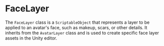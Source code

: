 # FaceLayer

The `FaceLayer` class is a `ScriptableObject` that represents a layer to be applied to an avatar's face, such as makeup, scars, or other details. It inherits from the `AvatarLayer` class and is used to create specific face layer assets in the Unity editor.
